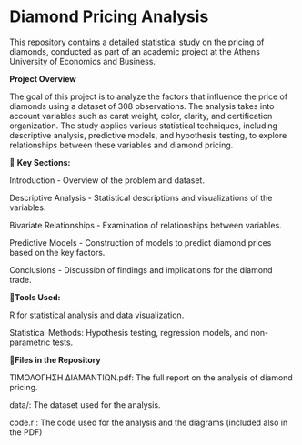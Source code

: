 <div aling = "center">
<h1>Diamond Pricing Analysis </h1>
</div>
This repository contains a detailed statistical study on the pricing of diamonds, conducted as part of an academic project at the Athens University of Economics and Business.

**Project Overview**

The goal of this project is to analyze the factors that influence the price of diamonds using a dataset of 308 observations. The analysis takes into account variables such as carat weight, color, clarity, and certification organization. The study applies various statistical techniques, including descriptive analysis, predictive models, and hypothesis testing, to explore relationships between these variables and diamond pricing.

🔐 **Key Sections:** 

Introduction - Overview of the problem and dataset.

Descriptive Analysis - Statistical descriptions and visualizations of the variables.

Bivariate Relationships - Examination of relationships between variables.

Predictive Models - Construction of models to predict diamond prices based on the key factors.

Conclusions - Discussion of findings and implications for the diamond trade.

🧰**Tools Used:**

R for statistical analysis and data visualization.

Statistical Methods: Hypothesis testing, regression models, and non-parametric tests.

📂**Files in the Repository**

ΤΙΜΟΛΟΓΗΣΗ ΔΙΑΜΑΝΤΙΩΝ.pdf: The full report on the analysis of diamond pricing.

data/: The dataset used for the analysis.

code.r : The code used for the analysis and the diagrams (included also in the PDF)
